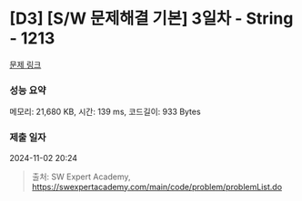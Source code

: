 # [D3] [S/W 문제해결 기본] 3일차 - String - 1213 

[문제 링크](https://swexpertacademy.com/main/code/problem/problemDetail.do?contestProbId=AV14P0c6AAUCFAYi) 

### 성능 요약

메모리: 21,680 KB, 시간: 139 ms, 코드길이: 933 Bytes

### 제출 일자

2024-11-02 20:24



> 출처: SW Expert Academy, https://swexpertacademy.com/main/code/problem/problemList.do
